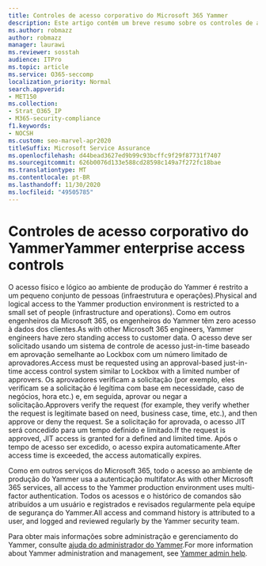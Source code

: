```yaml
---
title: Controles de acesso corporativo do Microsoft 365 Yammer
description: Este artigo contém um breve resumo sobre os controles de acesso corporativo do Yammer no ambiente de produção.
ms.author: robmazz
author: robmazz
manager: laurawi
ms.reviewer: sosstah
audience: ITPro
ms.topic: article
ms.service: O365-seccomp
localization_priority: Normal
search.appverid:
- MET150
ms.collection:
- Strat_O365_IP
- M365-security-compliance
f1.keywords:
- NOCSH
ms.custom: seo-marvel-apr2020
titleSuffix: Microsoft Service Assurance
ms.openlocfilehash: d44bead3627ed9b99c93bcffc9f29f87731f7407
ms.sourcegitcommit: 626b0076d133e588cd28598c149a7f272fc18bae
ms.translationtype: MT
ms.contentlocale: pt-BR
ms.lasthandoff: 11/30/2020
ms.locfileid: "49505785"
---
```

# <a name="yammer-enterprise-access-controls"></a><span data-ttu-id="2ea62-103">Controles de acesso corporativo do Yammer</span><span class="sxs-lookup"><span data-stu-id="2ea62-103">Yammer enterprise access controls</span></span> 

<span data-ttu-id="2ea62-104">O acesso físico e lógico ao ambiente de produção do Yammer é restrito a um pequeno conjunto de pessoas (infraestrutura e operações).</span><span class="sxs-lookup"><span data-stu-id="2ea62-104">Physical and logical access to the Yammer production environment is restricted to a small set of people (infrastructure and operations).</span></span> <span data-ttu-id="2ea62-105">Como em outros engenheiros da Microsoft 365, os engenheiros do Yammer têm zero acesso à dados dos clientes.</span><span class="sxs-lookup"><span data-stu-id="2ea62-105">As with other Microsoft 365 engineers, Yammer engineers have zero standing access to customer data.</span></span> <span data-ttu-id="2ea62-106">O acesso deve ser solicitado usando um sistema de controle de acesso just-in-time baseado em aprovação semelhante ao Lockbox com um número limitado de aprovadores.</span><span class="sxs-lookup"><span data-stu-id="2ea62-106">Access must be requested using an approval-based just-in-time access control system similar to Lockbox with a limited number of approvers.</span></span> <span data-ttu-id="2ea62-107">Os aprovadores verificam a solicitação (por exemplo, eles verificam se a solicitação é legítima com base em necessidade, caso de negócios, hora etc.) e, em seguida, aprovar ou negar a solicitação.</span><span class="sxs-lookup"><span data-stu-id="2ea62-107">Approvers verify the request (for example, they verify whether the request is legitimate based on need, business case, time, etc.), and then approve or deny the request.</span></span> <span data-ttu-id="2ea62-108">Se a solicitação for aprovada, o acesso JIT será concedido para um tempo definido e limitado.</span><span class="sxs-lookup"><span data-stu-id="2ea62-108">If the request is approved, JIT access is granted for a defined and limited time.</span></span> <span data-ttu-id="2ea62-109">Após o tempo de acesso ser excedido, o acesso expira automaticamente.</span><span class="sxs-lookup"><span data-stu-id="2ea62-109">After access time is exceeded, the access automatically expires.</span></span>

<span data-ttu-id="2ea62-110">Como em outros serviços do Microsoft 365, todo o acesso ao ambiente de produção do Yammer usa a autenticação multifator.</span><span class="sxs-lookup"><span data-stu-id="2ea62-110">As with other Microsoft 365 services, all access to the Yammer production environment uses multi-factor authentication.</span></span> <span data-ttu-id="2ea62-111">Todos os acessos e o histórico de comandos são atribuídos a um usuário e registrados e revisados regularmente pela equipe de segurança do Yammer.</span><span class="sxs-lookup"><span data-stu-id="2ea62-111">All access and command history is attributed to a user, and logged and reviewed regularly by the Yammer security team.</span></span>

<span data-ttu-id="2ea62-112">Para obter mais informações sobre administração e gerenciamento do Yammer, consulte [ajuda do administrador do Yammer](https://docs.microsoft.com/yammer/yammer-landing-page).</span><span class="sxs-lookup"><span data-stu-id="2ea62-112">For more information about Yammer administration and management, see [Yammer admin help](https://docs.microsoft.com/yammer/yammer-landing-page).</span></span>